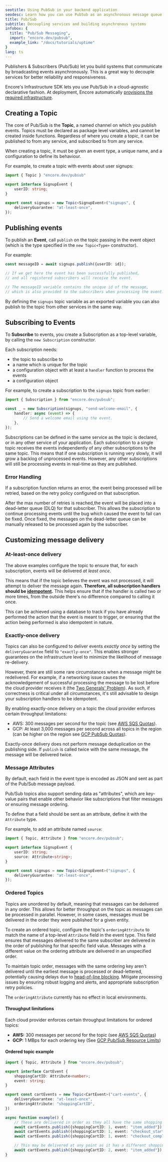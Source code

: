 ```yaml
---
seotitle: Using PubSub in your backend application
seodesc: Learn how you can use PubSub as an asynchronous message queue in your backend application, a great approach for decoupling services for better reliability.
title: Pub/Sub
subtitle: Decoupling services and building asynchronous systems
infobox: {
  title: "Pub/Sub Messaging",
  import: "encore.dev/pubsub",
  example_link: "/docs/tutorials/uptime"
}
lang: ts
---
```


Publishers & Subscribers (Pub/Sub) let you build systems that communicate by broadcasting events asynchronously. This is a great way to decouple services for better reliability and responsiveness.

Encore's Infrastructure SDK lets you use Pub/Sub in a cloud-agnostic declarative fashion. At deployment, Encore automatically [provisions the required infrastructure](/docs/deploy/infra).

## Creating a Topic

The core of Pub/Sub is the **Topic**, a named channel on which you publish events.
Topics must be declared as package level variables, and cannot be created inside functions.
Regardless of where you create a topic, it can be published to from any service, and subscribed to from any service.

When creating a topic, it must be given an event type, a unique name, and a configuration to define its behaviour.

For example, to create a topic with events about user signups:

```ts
import { Topic } "encore.dev/pubsub"

export interface SignupEvent {
    userID: string;
}

export const signups = new Topic<SignupEvent>("signups", {
    deliveryGuarantee: "at-least-once",
});
```

## Publishing events

To publish an **Event**, call `publish` on the topic passing in the event object (which is the type specified in the `new Topic<Type>` constructor).

For example:

```ts
const messageID = await signups.publish({userID: id});

// If we get here the event has been successfully published,
// and all registered subscribers will receive the event.

// The messageID variable contains the unique id of the message,
// which is also provided to the subscribers when processing the event.
```

By defining the `signups` topic variable as an exported variable
you can also publish to the topic from other services in the same way.

## Subscribing to Events

To **Subscribe** to events, you create a Subscription as a top-level variable, by calling the
`new Subscription` constructor.

Each subscription needs:
- the topic to subscribe to
- a name which is unique for the topic
- a configuration object with at least a `handler` function to process the events
- a configuration object

For example, to create a subscription to the `signups` topic from earlier:

```ts
import { Subscription } from "encore.dev/pubsub";

const _ = new Subscription(signups, "send-welcome-email", {
    handler: async (event) => {
        // Send a welcome email using the event.
    },
});
```

Subscriptions can be defined in the same service as the topic is declared, or in any other service of your application. Each
subscription to a single topic receives the events independently of any other subscriptions to the same topic. This means
that if one subscription is running very slowly, it will grow a backlog of unprocessed events.
However, any other subscriptions will still be processing events in real-time as they are published.

### Error Handling

If a subscription function returns an error, the event being processed will be retried, based on the retry policy
configured on that subscription.

After the max number of retries is reached,the event will be placed into a dead-letter queue (DLQ) for that subscriber.
This allows the subscription to continue processing events until the bug which caused the event to fail can be fixed.
Once fixed, the messages on the dead-letter queue can be manually released to be processed again by the subscriber.

## Customizing message delivery

### At-least-once delivery

The above examples configure the topic to ensure that, for each subscription, events will be delivered _at least once_.

This means that if the topic believes the event was not processed, it will attempt to deliver the message again.
**Therefore, all subscription handlers should be [idempotent](https://en.wikipedia.org/wiki/Idempotence#Computer_science_meaning).** This helps ensure that if the handler is called two or more times, from the outside there's no difference compared to calling it once.

This can be achieved using a database to track if you have already performed the action that the event is meant to trigger,
or ensuring that the action being performed is also idempotent in nature.

### Exactly-once delivery

Topics can also be configured to deliver events _exactly once_ by setting the `deliveryGuarantee` field to
`"exactly-once"`. This enables stronger guarantees on the infrastructure level to minimize the likelihood of
message re-delivery.

However, there are still some rare circumstances when a message might be redelivered.  For example, if a networking issue
causes the acknowledgement of successful processing the message to be lost before the cloud provider receives it
(the [Two Generals' Problem](https://en.wikipedia.org/wiki/Two_Generals%27_Problem)).  As such, if correctness is critical
under all circumstances, it's still advisable to design your subscription handlers to be idempotent.

By enabling exactly-once delivery on a topic the cloud provider enforces certain throughput limitations:
- AWS: 300 messages per second for the topic (see [AWS SQS Quotas](https://docs.aws.amazon.com/AWSSimpleQueueService/latest/SQSDeveloperGuide/quotas-messages.html)).
- GCP: At least 3,000 messages per second across all topics in the region (can be higher on the region see [GCP PubSub Quotas](https://cloud.google.com/pubsub/quotas#quotas)).

<Callout type="important">

Exactly-once delivery does not perform message deduplication on the publishing side.
If `publish` is called twice with the same message, the message will be delivered twice.

</Callout>

### Message Attributes

By default, each field in the event type is encoded as JSON and sent as part of the Pub/Sub message payload.

Pub/Sub topics also support sending data as "attributes", which are key-value
pairs that enable other behavior like subscriptions that filter messages
or ensuring message ordering.

To define that a field should be sent as an attribute, define it with the `Attribute` type.

For example, to add an attribute named `source`:

```ts
import { Topic, Attribute } from "encore.dev/pubsub";

export interface SignupEvent {
    userID: string;
    source: Attribute<string>;
}

export const signups = new Topic<SignupEvent>("signups", {
    deliveryGuarantee: "at-least-once",
});
```

### Ordered Topics

Topics are unordered by default, meaning that messages can be delivered in any order. This allows for better throughput on the topic as messages can be processed in parallel. However, in some cases, messages must be delivered in the order they were published for a given entity.

To create an ordered topic, configure the topic's `orderingAttribute` to match the name of a top-level `Attribute` field in the event type. This field ensures that messages delivered to the same subscriber are delivered in the order of publishing for that specific field value. Messages with a different value on the ordering attribute are delivered in an unspecified order.

To maintain topic order, messages with the same ordering key aren't delivered until the earliest message is processed or dead-lettered, potentially causing delays due to [head-of-line blocking](https://en.wikipedia.org/wiki/Head-of-line_blocking). Mitigate processing issues by ensuring robust logging and alerts, and appropriate subscription retry policies.

<Callout type="info">

The `orderingAttribute` currently has no effect in local environments.

</Callout>

#### Throughput limitations

Each cloud provider enforces certain throughput limitations for ordered topics:
- **AWS:** 300 messages per second for the topic (see [AWS SQS Quotas](https://docs.aws.amazon.com/AWSSimpleQueueService/latest/SQSDeveloperGuide/quotas-messages.html))
- **GCP:** 1 MBps for each ordering key (See [GCP Pub/Sub Resource Limits](https://cloud.google.com/pubsub/quotas#resource_limits))

#### Ordered topic example

```ts
import { Topic, Attribute } from "encore.dev/pubsub";

export interface CartEvent {
	shoppingCartID: Attribute<number>;
	event: string;
}

export const cartEvents = new Topic<CartEvent>("cart-events", {
	deliveryGuarantee: "at-least-once",
	orderingAttribute: "shoppingCartID",
})

async function example() {
	// These are delivered in order as they all have the same shopping cart ID
	await cartEvents.publish({shoppingCartID: 1, event: "item_added"});
	await cartEvents.publish({shoppingCartID: 1, event: "checkout_started"});
	await cartEvents.publish({shoppingCartID: 1, event: "checkout_completed"});

	// This may be delivered at any point as it has a different shopping cart ID.
	await cartEvents.publish({shoppingCartID: 2, event: "item_added"});
}
```
